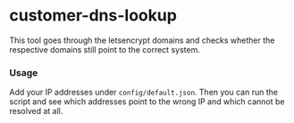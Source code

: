 # customer-dns-lookup
This tool goes through the letsencrypt domains and checks whether the respective domains still point to the correct system.

### Usage
Add your IP addresses under `config/default.json`.
Then you can run the script and see which addresses point to the wrong IP and which cannot be resolved at all.